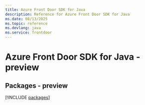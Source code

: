 ```yaml
---
title: Azure Front Door SDK for Java
description: Reference for Azure Front Door SDK for Java
ms.date: 08/13/2025
ms.topic: reference
ms.devlang: java
ms.service: frontdoor
---
```

# Azure Front Door SDK for Java - preview
## Packages - preview
[!INCLUDE [packages](front-door-index.md)]